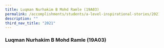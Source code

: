 ```yaml
---
title: Luqman Nurhakim B Mohd Ramle (19A03)
permalink: /accomplishments/students/a-level-inspirational-stories/2021/nurhakim/
description: ""
third_nav_title: "2021"
---
```

### **Luqman Nurhakim B Mohd Ramle (19A03)**
